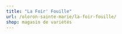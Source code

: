 ```yaml
---
title: "La Foir' Fouille"
url: /oloron-sainte-marie/la-foir-fouille/
shop: magasin de variétés
---
```

